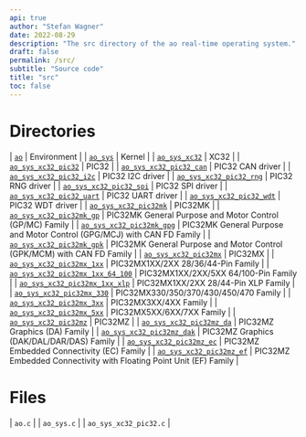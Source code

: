 ```yaml
---
api: true
author: "Stefan Wagner"
date: 2022-08-29
description: "The src directory of the ao real-time operating system."
draft: false
permalink: /src/ 
subtitle: "Source code"
title: "src"
toc: false
---
```


# Directories

| [`ao`](ao/index.md) | Environment |
| [`ao_sys`](ao_sys/index.md) | Kernel |
| [`ao_sys_xc32`](ao_sys_xc32/index.md) | XC32 |
| [`ao_sys_xc32_pic32`](ao_sys_xc32_pic32/index.md) | PIC32 |
| [`ao_sys_xc32_pic32_can`](ao_sys_xc32_pic32_can/index.md) | PIC32 CAN driver |
| [`ao_sys_xc32_pic32_i2c`](ao_sys_xc32_pic32_i2c/index.md) | PIC32 I2C driver |
| [`ao_sys_xc32_pic32_rng`](ao_sys_xc32_pic32_rng/index.md) | PIC32 RNG driver |
| [`ao_sys_xc32_pic32_spi`](ao_sys_xc32_pic32_spi/index.md) | PIC32 SPI driver |
| [`ao_sys_xc32_pic32_uart`](ao_sys_xc32_pic32_uart/index.md) | PIC32 UART driver |
| [`ao_sys_xc32_pic32_wdt`](ao_sys_xc32_pic32_wdt/index.md) | PIC32 WDT driver |
| [`ao_sys_xc32_pic32mk`](ao_sys_xc32_pic32mk/index.md) | PIC32MK |
| [`ao_sys_xc32_pic32mk_gp`](ao_sys_xc32_pic32mk_gp/index.md) | PIC32MK General Purpose and Motor Control (GP/MC) Family |
| [`ao_sys_xc32_pic32mk_gpg`](ao_sys_xc32_pic32mk_gpg/index.md) | PIC32MK General Purpose and Motor Control (GPG/MCJ) with CAN FD Family |
| [`ao_sys_xc32_pic32mk_gpk`](ao_sys_xc32_pic32mk_gpk/index.md) | PIC32MK General Purpose and Motor Control (GPK/MCM) with CAN FD Family |
| [`ao_sys_xc32_pic32mx`](ao_sys_xc32_pic32mx/index.md) | PIC32MX |
| [`ao_sys_xc32_pic32mx_1xx`](ao_sys_xc32_pic32mx_1xx/index.md) | PIC32MX1XX/2XX 28/36/44-Pin Family |
| [`ao_sys_xc32_pic32mx_1xx_64_100`](ao_sys_xc32_pic32mx_1xx_64_100/index.md) | PIC32MX1XX/2XX/5XX 64/100-Pin Family |
| [`ao_sys_xc32_pic32mx_1xx_xlp`](ao_sys_xc32_pic32mx_1xx_xlp/index.md) | PIC32MX1XX/2XX 28/44-Pin XLP Family |
| [`ao_sys_xc32_pic32mx_330`](ao_sys_xc32_pic32mx_330/index.md) | PIC32MX330/350/370/430/450/470 Family |
| [`ao_sys_xc32_pic32mx_3xx`](ao_sys_xc32_pic32mx_3xx/index.md) | PIC32MX3XX/4XX Family |
| [`ao_sys_xc32_pic32mx_5xx`](ao_sys_xc32_pic32mx_5xx/index.md) | PIC32MX5XX/6XX/7XX Family |
| [`ao_sys_xc32_pic32mz`](ao_sys_xc32_pic32mz/index.md) | PIC32MZ |
| [`ao_sys_xc32_pic32mz_da`](ao_sys_xc32_pic32mz_da/index.md) | PIC32MZ Graphics (DA) Family |
| [`ao_sys_xc32_pic32mz_dak`](ao_sys_xc32_pic32mz_dak/index.md) | PIC32MZ Graphics (DAK/DAL/DAR/DAS) Family |
| [`ao_sys_xc32_pic32mz_ec`](ao_sys_xc32_pic32mz_ec/index.md) | PIC32MZ Embedded Connectivity (EC) Family |
| [`ao_sys_xc32_pic32mz_ef`](ao_sys_xc32_pic32mz_ef/index.md) | PIC32MZ Embedded Connectivity with Floating Point Unit (EF) Family |


# Files

| `ao.c` |
| `ao_sys.c` |
| `ao_sys_xc32_pic32.c` |
